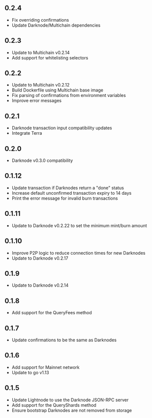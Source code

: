 ## 0.2.4
- Fix overriding confirmations
- Update Darknode/Multichain dependencies

## 0.2.3
- Update to Multichain v0.2.14
- Add support for whitelisting selectors

## 0.2.2
- Update to Multichain v0.2.12
- Build Dockerfile using Multichain base image
- Fix parsing of confirmations from environment variables
- Improve error messages

## 0.2.1
- Darknode transaction input compatibility updates
- Integrate Terra

## 0.2.0
- Darknode v0.3.0 compatibility

## 0.1.12
- Update transaction if Darknodes return a "done" status
- Increase default unconfirmed transaction expiry to 14 days
- Print the error message for invalid burn transactions

## 0.1.11
- Update to Darknode v0.2.22 to set the minimum mint/burn amount

## 0.1.10
- Improve P2P logic to reduce connection times for new Darknodes
- Update to Darknode v0.2.17

## 0.1.9

- Update to Darknode v0.2.14

## 0.1.8

- Add support for the QueryFees method

## 0.1.7

- Update confirmations to be the same as Darknodes

## 0.1.6

- Add support for Mainnet network
- Update to go v1.13

## 0.1.5

- Update Lightnode to use the Darknode JSON-RPC server
- Add support for the QueryShards method
- Ensure bootstrap Darknodes are not removed from storage
